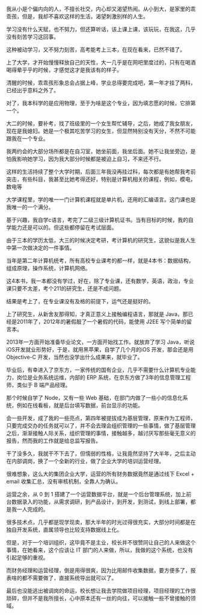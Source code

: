 我从小是个偏内向的人，不擅长社交，内心却又渴望热闹。从小到大，是家里的乖乖孩，但是，我却不喜欢这样的生活，渴望刺激别样的人生。

学习没有什么天赋，也不努力，但还算听话，该上课上课，该玩玩，在我这，几乎没有刻苦学习这回事。

这种被动学习，又不努力刻苦，高考能考上三本，在现在看来，已然不错了。

上了大学，才开始慢慢释放自己的天性，大一几乎是在网吧里度过的，只有在喝酒喝得晕乎乎的时候，才感觉这才是我该有的样子。

清醒的时候，乖乖孩形象总会占据上峰，学业总得要完成吧，第一年才挂了两科，已经出乎意料之外了。

对了，我本科学的是应用物理，至于为啥是这个专业，因为填志愿的时候，它排第一个。

大二的时候，要补考，找了班级里的一个女生帮忙辅导，之后，她成了我女朋友，现在是我媳妇。她是一个极其吃苦学习的女生，但显然特别没有天分，不然不可能跟我在一个专业。

我两约会的大部分场所都是在自习室，她坐前面，我坐后面。她不让我坐旁边，是怕我影响她学习，因为我大部分时候都是被迫上自习，不来还不行。

这样的生活持续了整个大学时期，后面三年我没再挂过科，每次都是有她帮我考前突击，有些科目，我甚至比她考得还好，特别是计算机相关的课程，例如，模电，数电等

大学课程里，学的唯一一门计算机课程就是单片机，还用的汇编语言。这门课也是我唯一的一个满分。

基于兴趣，我自学c语言，考完了二级三级计算机证书。当有目标的时候，我的自学能力还是可以的。但这些都停留在考试层面。

由于三本的学历太低，大三的时候决定考研，考计算机的研究生，这貌似是我人生中第一次做决定的一件事情。

当年是第二年计算机统考，所有高校专业课考的都一样，就是4本书：数据结构，组成原理，操作系统，计算机网络。

这4本书，我一本都没有学过，好在，除了专业课，还有数学，英语，政治，专业课只要不太差，考个211的研究生，还是不成问题。

结果是考上了，在专业课没有及格的前提下，运气还是挺好的。

上了研究生，从新舍友那得知，才真正意义上接触编程语言，那就是 Java，那已经是2011年了，2012年的暑假敲了一个暑假的代码，能使用 J2EE 写个简单的留言本。

2013年一方面开始准备毕业论文，一方面开始找工作。就放弃了学习 Java，听说iOS开发就业形势好，于是，就用黑苹果，自学了几个月的iOS 开发，那会还是用 Objective-C 开发，当然也没学出什么成果来，就毕业了。

毕业后，有幸进入了京东方，一家传统的国有企业，几乎不需要什么计算机专业能力，岗位是业务系统运维，内部的 ERP 系统，在京东方做了3年的信息管理工程师，类似于 B 端产品经理。

那个时候自学了 Node，又有一些 Web 基础，在部门内做了一些小的信息化系统，例如在线看板，就是后台填写数据，前台显示的功能。

会一些开发，成了我的一些亮点，第四年被提拔成为基层管理，原来作为工程师，只要完成交办的任务就可以了，并不会去理会组织管理的一些事情，做了基层管理之后，渐渐接触人际关系，组织管理的事情，接触越多，越讨厌写那些毫无意义的报告，然而我的工作就是给总监写报告。

干了没多久，我就干不下去了，但懦弱的性格，让我竟然坚持了大半年，之后主动在内部调岗，换了一个全新的行业，做了企业大学的培训运营经理。

很难想象，这么大的集团企业大学，运营的所有财务数据竟然是通过线下 Excel + email 收集汇总，没有审核机制，全靠人为确认。

运营之余，从 0 到 1 搭建了一个运营数据平台，就是一个后台管理系统，加上前台数据录入的功能，从需求调研，到产品设计，到开发，到测试，到线上部署，都是我一人完成的。

很多技术点，几乎都是现学现卖，那大半年的时光过得很充实，大部分时间都是在独自开发系统，直属领导也比较支持数据线上化。

但是，对于一个培训组织，这毕竟不是主业，校长并不很赞同让自己的人来做这个事情，在她看来，这个应该让 IT 部门的人来做，所以，我做的这个系统，也没有引起足够的重视。

而财务经理和运营经理，倒是用得很爽，因为比用邮件收集数据，要方便多了，报表啥的都不需要做了，直接系统导出就可以了。

最后也没能逃出被调岗的命运，校长想让我去学院做项目经理，项目经理的工作很琐碎，但并不是我所擅长，心中原本还有一丝的向往，可以接触一些不曾接触的领域。


